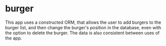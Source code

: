 # burger
This app uses a constructed ORM, that allows the user to add burgers to the burger list, and then change the burger's position in the database, even with the option to delete the burger. The data is also consistent between uses of the app. 

